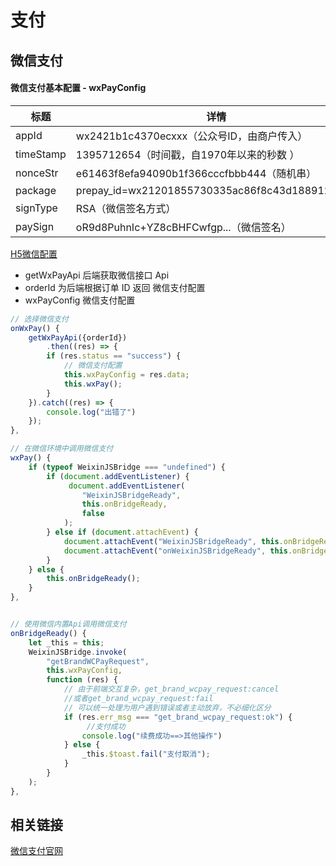 # 支付

## 微信支付

#### 微信支付基本配置 - wxPayConfig

| 标题      | 详情                                           |
| --------- | ---------------------------------------------- |
| appId     | wx2421b1c4370ecxxx（公众号ID，由商户传入）     |
| timeStamp | 1395712654（时间戳，自1970年以来的秒数 ）      |
| nonceStr  | e61463f8efa94090b1f366cccfbbb444（随机串）     |
| package   | prepay_id=wx21201855730335ac86f8c43d1889123400 |
| signType  | RSA（微信签名方式）                            |
| paySign   | oR9d8PuhnIc+YZ8cBHFCwfgp...（微信签名）        |

[H5微信配置](https://pay.weixin.qq.com/wiki/doc/apiv3/open/pay/chapter2_3.shtml)

- getWxPayApi 后端获取微信接口 Api
- orderId 为后端根据订单 ID 返回 微信支付配置
- wxPayConfig 微信支付配置

```javascript
// 选择微信支付
onWxPay() {
    getWxPayApi({orderId})
        .then((res) => {
        if (res.status == "success") {
            // 微信支付配置
            this.wxPayConfig = res.data;
            this.wxPay();
        }
    }).catch((res) => {
        console.log("出错了")
    });
},

// 在微信环境中调用微信支付
wxPay() {
    if (typeof WeixinJSBridge === "undefined") {
        if (document.addEventListener) {
             document.addEventListener(
                "WeixinJSBridgeReady",
                this.onBridgeReady,
                false
            );
        } else if (document.attachEvent) {
            document.attachEvent("WeixinJSBridgeReady", this.onBridgeReady);
            document.attachEvent("onWeixinJSBridgeReady", this.onBridgeReady);
        }
    } else {
        this.onBridgeReady();
    }
},


// 使用微信内置Api调用微信支付
onBridgeReady() {
    let _this = this;
    WeixinJSBridge.invoke(
        "getBrandWCPayRequest",
        this.wxPayConfig,
        function (res) {
            // 由于前端交互复杂，get_brand_wcpay_request:cancel
            //或者get_brand_wcpay_request:fail
            // 可以统一处理为用户遇到错误或者主动放弃，不必细化区分
            if (res.err_msg === "get_brand_wcpay_request:ok") {
                 //支付成功
                console.log("续费成功==>其他操作")
            } else {
                _this.$toast.fail("支付取消");
            }
        }
    );
},
```

## 相关链接

[微信支付官网](https://pay.weixin.qq.com/)
